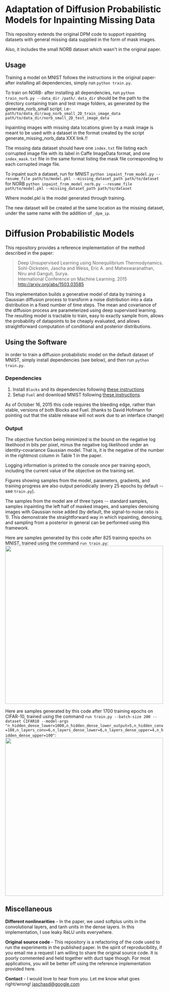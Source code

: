 # Adaptation of Diffusion Probabilistic Models for Inpainting Missing Data 

This repository extends the original DPM code to support inpainting datasets with general missing data
supplied in the form of mask images.

Also, it includes the small NORB dataset which wasn't in the original paper. 

## Usage
Training a model on MNIST follows the instructions in the original paper- after installing all dependencies, simply run  ``python train.py``.

To train on NORB- after installing all dependencies, run ``python train_norb.py --data_dir /path/``. 
`data_dir` should be the path to the directory containing train and test image folders, as generated by the generate_norb_small script. i.e- 
``path/to/data_dir/aug_norb_small_2D_train_image_data``
``path/to/data_dir/norb_small_2D_test_image_data``

Inpainting images with missing data locations given by a mask image is meant to be used with a dataset in
the format created by the script generate_missing_norb_data XXX link.!!

The missing data dataset should have one `index.txt` file listing each corrupted image file with its label in Caffe ImageData format, and one `index_mask.txt` file in the same format listing the mask file corresponding to each
corrupted image file.

To inpaint such a dataset, run
for MNIST
``python inpaint_from_model.py --resume_file path/to/model.pkl --missing_dataset_path path/to/dataset``
for NORB
``python inpaint_from_model_norb.py --resume_file path/to/model.pkl --missing_dataset_path path/to/dataset``

Where model.pkl is the model generated through training.

The new dataset will be created at the same location as the missing dataset, under the same name with the addition of `_dpm_ip`.

# Diffusion Probabilistic Models

This repository provides a reference implementation of the method described in the paper:<br>
> Deep Unsupervised Learning using Nonequilibrium Thermodynamics.<br>
> Sohl-Dickstein, Jascha and Weiss, Eric A. and Maheswaranathan, Niru and Ganguli, Surya.<br>
> International Conference on Machine Learning. 2015<br>
> http://arxiv.org/abs/1503.03585

This implementation builds a generative model of data by training a Gaussian diffusion process to transform a noise distribution into a data distribution in a fixed number of time steps.
The mean and covariance of the diffusion process are parameterized using deep supervised learning.
The resulting model is tractable to train,
easy to exactly sample from,
allows the probability of datapoints to be cheaply evaluated,
and allows straightforward computation of conditional and posterior distributions.

## Using the Software

In order to train a diffusion probabilistic model on the default dataset of MNIST, simply install dependencies (see below), and then run
``python train.py``.

### Dependencies

1. Install `Blocks` and its dependencies following [these instructions](http://blocks.readthedocs.org/en/latest/setup.html)
2. Setup `Fuel` and download MNIST following [these instructions](https://github.com/mila-udem/fuel/blob/master/docs/built_in_datasets.rst).

As of October 16, 2015 this code requires the bleeding edge, rather than stable, versions of both Blocks and Fuel. (thanks to David Hofmann for pointing out that the stable release will not work due to an interface change)


### Output

The objective function being minimized is the bound on the negative log likelihood in bits per pixel, minus the negative log likelihood under an identity-covariance Gaussian model. That is, it is the negative of the number in the rightmost column in Table 1 in the paper.

Logging information is printed to the console once per training epoch, including the current value of the objective on the training set.

Figures showing samples from the model, parameters, gradients, and training progress are also output periodically (every 25 epochs by default -- see ``train.py``).

The samples from the model are of three types -- standard samples, samples inpainting the left half of masked images, and samples denoising images with Gaussian noise added (by default, the signal-to-noise ratio is 1). This demonstrate the straightforward way in which inpainting, denoising, and sampling from a posterior in general can be performed using this framework.

Here are samples generated by this code after 825 training epochs on MNIST, trained using the command `run train.py`:<br>
<img src="https://github.com/Sohl-Dickstein/Diffusion-Probabilistic-Models/blob/master/samples-_t0000_epoch0825.png" width="500">

Here are samples generated by this code after 1700 training epochs on CIFAR-10, trained using the command `run train.py --batch-size 200 --dataset CIFAR10 --model-args "n_hidden_dense_lower=1000,n_hidden_dense_lower_output=5,n_hidden_conv=100,n_layers_conv=6,n_layers_dense_lower=6,n_layers_dense_upper=4,n_hidden_dense_upper=100"`:<br>
<img src="https://github.com/Sohl-Dickstein/Diffusion-Probabilistic-Models/blob/master/samples-_t0000_epoch1700.png" width="500">


## Miscellaneous

**Different nonlinearities** - In the paper, we used softplus units in the convolutional layers, and tanh units in the dense layers.
In this implementation, I use leaky ReLU units everywhere.

**Original source code** - This repository is a refactoring of the code used to run the experiments in the published paper.
In the spirit of reproducibility, if you email me a request I am willing to share the original source code.
It is poorly commented and held together with duct tape though.
For most applications, you will be better off using the reference implementation provided here.

**Contact** - I would love to hear from you. Let me know what goes right/wrong! <jaschasd@google.com>
